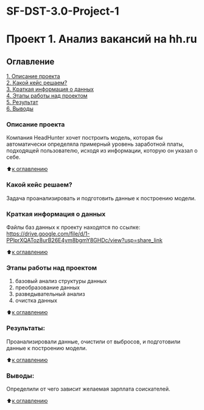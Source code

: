 # SF-DST-3.0-Project-1

# Проект 1. Анализ вакансий на hh.ru

## Оглавление  
[1. Описание проекта](https://github.com/RoBot-47/sf_dst-3.0/blob/main/DST_3.0-Project_1/README.md#описание-проекта)  
[2. Какой кейс решаем?](https://github.com/RoBot-47/sf_dst-3.0/blob/main/DST_3.0-Project_1/README.md#какой-кейс-решаем)  
[3. Краткая информация о данных](https://github.com/RoBot-47/sf_dst-3.0/blob/main/DST_3.0-Project_1/README.md#краткая-информация-о-данных)  
[4. Этапы работы над проектом](https://github.com/RoBot-47/sf_dst-3.0/blob/main/DST_3.0-Project_1/README.md#этапы-работы-над-проектом)  
[5. Результат](https://github.com/RoBot-47/sf_dst-3.0/blob/main/DST_3.0-Project_1/README.md#результаты)  
[6. Выводы](https://github.com/RoBot-47/sf_dst-3.0/blob/main/DST_3.0-Project_1/README.md#выводы)  

### Описание проекта    
Компания HeadHunter хочет построить модель, которая бы автоматически определяла примерный уровень заработной платы, подходящей пользователю, исходя из информации, которую он указал о себе.

:arrow_up:[к оглавлению](https://github.com/RoBot-47/sf_dst-3.0/blob/main/DST_3.0-Project_1/README.md#оглавление)


### Какой кейс решаем?    
Задача проанализировать и подготовить данные к построению модели.


### Краткая информация о данных
Файлы баз данных к проекту находятся по ссылке: https://drive.google.com/file/d/1-PPlprXQAToz8urB26E4ym8bgmY8GHDc/view?usp=share_link
  
:arrow_up:[к оглавлению](https://github.com/RoBot-47/sf_dst-3.0/blob/main/DST_3.0-Project_1/README.md#оглавление)


### Этапы работы над проектом  
1. базовый анализ структуры данных
2. преобразование данных
3. разведывательный анализ
4. очистка данных

:arrow_up:[к оглавлению](https://github.com/RoBot-47/sf_dst-3.0/blob/main/DST_3.0-Project_1/README.md#оглавление)


### Результаты:  
Проанализировали данные, очистили от выбросов, и подготовили данные к построению модели.

:arrow_up:[к оглавлению](https://github.com/RoBot-47/sf_dst-3.0/blob/main/DST_3.0-Project_1/README.md#оглавление)


### Выводы:  
Определили от чего зависит желаемая зарплата соискателей.

:arrow_up:[к оглавлению](https://github.com/RoBot-47/sf_dst-3.0/blob/main/DST_3.0-Project_1/README.md#оглавление)